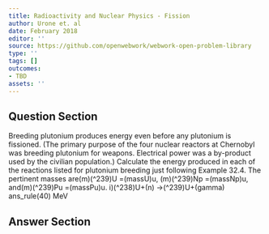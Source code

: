 ```yaml
---
title: Radioactivity and Nuclear Physics - Fission
author: Urone et. al
date: February 2018
editor: ''
source: https://github.com/openwebwork/webwork-open-problem-library
type: ''
tags: []
outcomes:
- TBD
assets: ''
---
```


## Question Section 

Breeding plutonium produces energy even before any plutonium is fissioned. (The
primary purpose of the four nuclear reactors at Chernobyl was breeding plutonium for
weapons. Electrical power was a by-product used by the civilian population.) Calculate
the energy produced in each of the reactions listed for plutonium breeding just
following Example 32.4. The pertinent masses are(m)(^239)U =(massU)u,
(m)(^239)Np =(massNp)u, and(m)(^239)Pu =(massPu)u.
i)(^238)U+(n) ->(^239)U+(gamma)
ans_rule(40) MeV


## Answer Section

